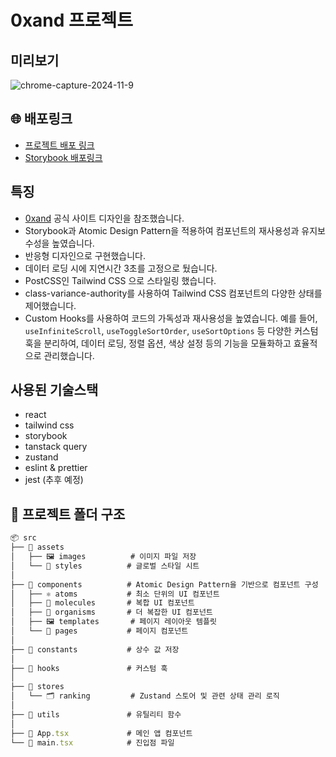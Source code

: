 # 0xand 프로젝트 
## 미리보기
![chrome-capture-2024-11-9](https://github.com/user-attachments/assets/d5fa5d53-fbf8-4cea-9753-b67a676a4c09)

## 🌐 배포링크
- [프로젝트 배포 링크](https://0xand.jeheecheon.com/)
- [Storybook 배포링크](https://www.chromatic.com/library?appId=672e64bfa06997bbe947e57b)

## 특징
- [0xand](https://0xand.com/) 공식 사이트 디자인을 참조했습니다.
- Storybook과 Atomic Design Pattern을 적용하여 컴포넌트의 재사용성과 유지보수성을 높였습니다.
- 반응형 디자인으로 구현했습니다.
- 데이터 로딩 시에 지연시간 3초를 고정으로 뒀습니다.
- PostCSS인 Tailwind CSS 으로 스타일링 했습니다.
- class-variance-authority를 사용하여 Tailwind CSS 컴포넌트의 다양한 상태를 제어했습니다.
- Custom Hooks를 사용하여 코드의 가독성과 재사용성을 높였습니다. 예를 들어, `useInfiniteScroll`, `useToggleSortOrder`, `useSortOptions` 등 다양한 커스텀 훅을 분리하여, 데이터 로딩, 정렬 옵션, 색상 설정 등의 기능을 모듈화하고 효율적으로 관리했습니다.

## 사용된 기술스택
- react
- tailwind css
- storybook
- tanstack query
- zustand
- eslint & prettier
- jest (추후 예정)

## 📁 프로젝트 폴더 구조
```js
📦 src
├── 📂 assets
│   ├── 🖼️ images          # 이미지 파일 저장
│   └── 🎨 styles          # 글로벌 스타일 시트
│
├── 📂 components          # Atomic Design Pattern을 기반으로 컴포넌트 구성
│   ├── ⚛️ atoms           # 최소 단위의 UI 컴포넌트
│   ├── 🧬 molecules       # 복합 UI 컴포넌트
│   ├── 🧩 organisms       # 더 복잡한 UI 컴포넌트
│   ├── 🖼️ templates       # 페이지 레이아웃 템플릿
│   └── 📄 pages           # 페이지 컴포넌트
│
├── 📂 constants           # 상수 값 저장
│
├── 📂 hooks               # 커스텀 훅
│
├── 📂 stores
│   └── 🗂️ ranking         # Zustand 스토어 및 관련 상태 관리 로직
│
├── 📂 utils               # 유틸리티 함수
│
├── 📝 App.tsx             # 메인 앱 컴포넌트
└── 🚀 main.tsx            # 진입점 파일
```
